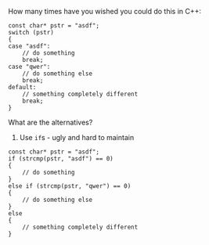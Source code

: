 How many times have you wished you could do this in C++:
```
const char* pstr = "asdf";
switch (pstr)
{
case "asdf":
    // do something
    break;
case "qwer":
    // do something else
    break;
default:
    // something completely different
    break;
}
```
What are the alternatives?
1. Use `if`s - ugly and hard to maintain
```
const char* pstr = "asdf";
if (strcmp(pstr, "asdf") == 0)
{
    // do something
}
else if (strcmp(pstr, "qwer") == 0)
{
    // do something else
}
else
{
    // something completely different
}
```